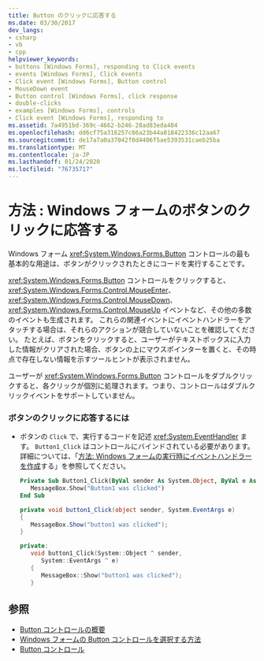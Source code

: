 ```yaml
---
title: Button のクリックに応答する
ms.date: 03/30/2017
dev_langs:
- csharp
- vb
- cpp
helpviewer_keywords:
- buttons [Windows Forms], responding to Click events
- events [Windows Forms], Click events
- Click event [Windows Forms], Button control
- MouseDown event
- Button control [Windows Forms], click response
- double-clicks
- examples [Windows Forms], controls
- Click event [Windows Forms], responding to
ms.assetid: 7a4951bd-369c-4662-b246-28ad83eda484
ms.openlocfilehash: dd6cf75a316257c86a23b44a818422336c12aa67
ms.sourcegitcommit: de17a7a0a37042f0d4406f5ae5393531caeb25ba
ms.translationtype: MT
ms.contentlocale: ja-JP
ms.lasthandoff: 01/24/2020
ms.locfileid: "76735717"
---
```

# <a name="how-to-respond-to-windows-forms-button-clicks"></a>方法 : Windows フォームのボタンのクリックに応答する
Windows フォーム <xref:System.Windows.Forms.Button> コントロールの最も基本的な用途は、ボタンがクリックされたときにコードを実行することです。  
  
 <xref:System.Windows.Forms.Button> コントロールをクリックすると、<xref:System.Windows.Forms.Control.MouseEnter>、<xref:System.Windows.Forms.Control.MouseDown>、<xref:System.Windows.Forms.Control.MouseUp> イベントなど、その他の多数のイベントも生成されます。 これらの関連イベントにイベントハンドラーをアタッチする場合は、それらのアクションが競合していないことを確認してください。 たとえば、ボタンをクリックすると、ユーザーがテキストボックスに入力した情報がクリアされた場合、ボタンの上にマウスポインターを置くと、その時点で存在しない情報を示すツールヒントが表示されません。  
  
 ユーザーが <xref:System.Windows.Forms.Button> コントロールをダブルクリックすると、各クリックが個別に処理されます。つまり、コントロールはダブルクリックイベントをサポートしていません。  
  
### <a name="to-respond-to-a-button-click"></a>ボタンのクリックに応答するには  
  
- ボタンの `Click` で、実行するコードを記述 <xref:System.EventHandler> ます。 `Button1_Click` はコントロールにバインドされている必要があります。 詳細については、「[方法: Windows フォームの実行時にイベントハンドラーを作成](../how-to-create-event-handlers-at-run-time-for-windows-forms.md)する」を参照してください。  
  
    ```vb  
    Private Sub Button1_Click(ByVal sender As System.Object, ByVal e As System.EventArgs) Handles Button1.Click  
       MessageBox.Show("Button1 was clicked")  
    End Sub  
    ```  
  
    ```csharp  
    private void button1_Click(object sender, System.EventArgs e)  
    {  
       MessageBox.Show("button1 was clicked");  
    }  
    ```  
  
    ```cpp  
    private:  
       void button1_Click(System::Object ^ sender,  
          System::EventArgs ^ e)  
       {  
          MessageBox::Show("button1 was clicked");  
       }  
    ```  
  
## <a name="see-also"></a>参照

- [Button コントロールの概要](button-control-overview-windows-forms.md)
- [Windows フォームの Button コントロールを選択する方法](ways-to-select-a-windows-forms-button-control.md)
- [Button コントロール](button-control-windows-forms.md)
